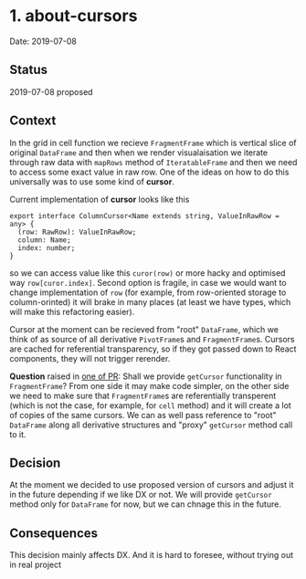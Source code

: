 # 1. about-cursors

Date: 2019-07-08

## Status

2019-07-08 proposed

## Context

In the grid in cell function we recieve `FragmentFrame` which is vertical slice of original `DataFrame` and then when we render visualaisation we iterate through raw data with `mapRows` method of `IteratableFrame` and then we need to access some exact value in raw row. One of the ideas on how to do this universally was to use some kind of **cursor**.

Current implementation of **cursor** looks like this

```tsx
export interface ColumnCursor<Name extends string, ValueInRawRow = any> {
  (row: RawRow): ValueInRawRow;
  column: Name;
  index: number;
}
```

so we can access value like this `curor(row)` or more hacky and optimised way `row[curor.index]`. Second option is fragile, in case we would want to change implementation of `row` (for example, from row-oriented storage to column-orinted) it will brake in many places (at least we have types, which will make this refactoring easier).

Cursor at the moment can be recieved from "root" `DataFrame`, which we think of as source of all derivative `PivotFrame`s and `FragmentFrame`s. Cursors are cached for referential transparency, so if they got passed down to React components, they will not trigger rerender.

**Question** raised in [one of PR](https://github.com/contiamo/operational-visualizations/pull/70/files#diff-2044c7c7ba6c3fbf04dd49cf3cfa68b9R38): Shall we provide `getCursor` functionality in `FragmentFrame`? From one side it may make code simpler, on the other side we need to make sure that `FragmentFrame`s are referentially transperent (which is not the case, for example, for `cell` method) and it will create a lot of copies of the same cursors. We can as well pass reference to "root" `DataFrame` along all derivative structures and "proxy" `getCursor` method call to it.

## Decision

At the moment we decided to use proposed version of cursors and adjust it in the future depending if we like DX or not. We will provide `getCursor` method only for `DataFrame` for now, but we can chnage this in the future.

## Consequences

This decision mainly affects DX. And it is hard to foresee, without trying out in real project
